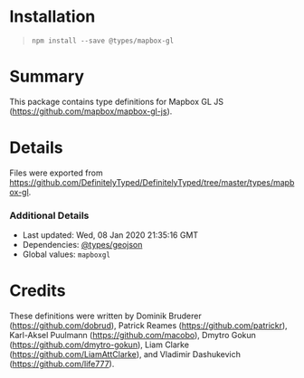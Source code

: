 # Installation
> `npm install --save @types/mapbox-gl`

# Summary
This package contains type definitions for Mapbox GL JS (https://github.com/mapbox/mapbox-gl-js).

# Details
Files were exported from https://github.com/DefinitelyTyped/DefinitelyTyped/tree/master/types/mapbox-gl.

### Additional Details
 * Last updated: Wed, 08 Jan 2020 21:35:16 GMT
 * Dependencies: [@types/geojson](https://npmjs.com/package/@types/geojson)
 * Global values: `mapboxgl`

# Credits
These definitions were written by Dominik Bruderer (https://github.com/dobrud), Patrick Reames (https://github.com/patrickr), Karl-Aksel Puulmann (https://github.com/macobo), Dmytro Gokun (https://github.com/dmytro-gokun), Liam Clarke (https://github.com/LiamAttClarke), and Vladimir Dashukevich (https://github.com/life777).
